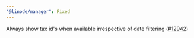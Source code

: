 ```yaml
---
"@linode/manager": Fixed
---
```


Always show tax id's when available irrespective of date filtering ([#12942](https://github.com/linode/manager/pull/12942))
